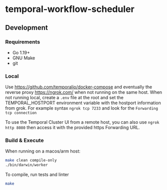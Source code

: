 # temporal-workflow-scheduler

## Development

### Requirements

- Go 1.19+
- GNU Make
- git

### Local

Use https://github.com/temporalio/docker-compose and eventually the reverse proxy https://ngrok.com/ when not running on the same host. 
When not running local, create a `.env` file at the root and set the TEMPORAL_HOSTPORT environment variable with the hostport information from grok. For example syntax ```ngrok tcp 7233``` and look for the `Forwarding tcp connection`

To use the Temporal Cluster UI from a remote host, you can also use ```ngrok http 8080``` then access it with the provided https Forwarding URL.

### Build & Execute

When running on a macos/arm host:

```bash
make clean compile-only
./bin/darwin/worker
```

To compile, run tests and linter
```bash
make
```
